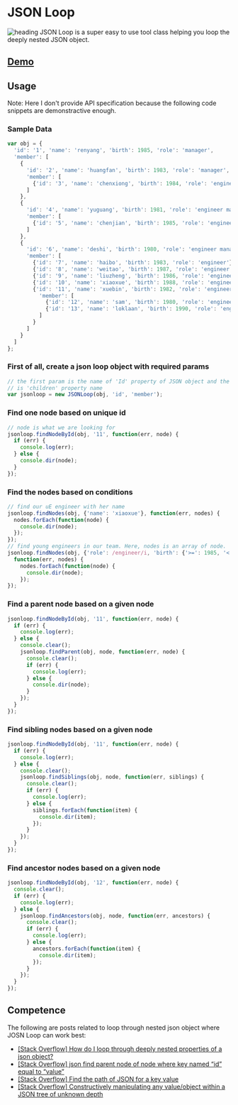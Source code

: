 # JSON Loop
![heading](http://dabeng.github.io/JSON-Loop/img/json-loop.svg)
JSON Loop is a super easy to use tool class helping you loop the deeply nested JSON object. 

## **[Demo](http://dabeng.github.io/JSON-Loop/)**

## Usage
Note: Here I don't provide API specification because the following code snippets are demonstractive enough.

### Sample Data
```javascript
var obj = {
  'id': '1', 'name': 'renyang', 'birth': 1985, 'role': 'manager',
  'member': [
    {
      'id': '2', 'name': 'huangfan', 'birth': 1983, 'role': 'manager',
      'member': [
        {'id': '3', 'name': 'chenxiong', 'birth': 1984, 'role': 'engineer'}
      ]
    },
    {
      'id': '4', 'name': 'yuguang', 'birth': 1981, 'role': 'engineer manager',
      'member': [
        {'id': '5', 'name': 'chenjian', 'birth': 1985, 'role': 'engineer'}
      ]
    },
    {
      'id': '6', 'name': 'deshi', 'birth': 1980, 'role': 'engineer manager',
      'member': [
        {'id': '7', 'name': 'haibo', 'birth': 1983, 'role': 'engineer'},
        {'id': '8', 'name': 'weitao', 'birth': 1987, 'role': 'engineer'},
        {'id': '9', 'name': 'liuzheng', 'birth': 1986, 'role': 'engineer'},
        {'id': '10', 'name': 'xiaoxue', 'birth': 1988, 'role': 'engineer'},
        {'id': '11', 'name': 'xuebin', 'birth': 1982, 'role': 'engineer',
          'member': [
            {'id': '12', 'name': 'sam', 'birth': 1980, 'role': 'engineer'},
            {'id': '13', 'name': 'loklaan', 'birth': 1990, 'role': 'engineer'}
          ]
        }
      ]
    }
  ]
};
```	
	
### First of all, create a json loop object with required params
```javascript
// the first param is the name of 'Id' property of JSON object and the second one
// is 'children' property name
var jsonloop = new JSONLoop(obj, 'id', 'member');
```	
### Find one node based on unique id
```javascript
// node is what we are looking for
jsonloop.findNodeById(obj, '11', function(err, node) {
  if (err) {
    console.log(err);
  } else {
    console.dir(node);
  }
});
```
### Find the nodes based on conditions
```javascript
// find our uE engineer with her name
jsonloop.findNodes(obj, {'name': 'xiaoxue'}, function(err, nodes) {
  nodes.forEach(function(node) {
    console.dir(node);
  });
});
// find young engineers in our team. Here, nodes is an array of node.
jsonloop.findNodes(obj, {'role': /engineer/i, 'birth': {'>=': 1985, '<': 1990}},
  function(err, nodes) {
    nodes.forEach(function(node) {
      console.dir(node);
    });
});
```
### Find a parent node based on a given node
```javascript
jsonloop.findNodeById(obj, '11', function(err, node) {
  if (err) {
    console.log(err);
  } else {
    console.clear();
    jsonloop.findParent(obj, node, function(err, node) {
      console.clear();
      if (err) {
        console.log(err);
      } else {
        console.dir(node);
      }          
    });
  }
});
```
### Find sibling nodes based on a given node
```javascript
jsonloop.findNodeById(obj, '11', function(err, node) {
  if (err) {
    console.log(err);
  } else {
    console.clear();
    jsonloop.findSiblings(obj, node, function(err, siblings) {
      console.clear();
      if (err) {
        console.log(err);
      } else {
        siblings.forEach(function(item) {
          console.dir(item);
        });
      }          
    });
  }
});
```
### Find ancestor nodes based on a given node
```javascript
jsonloop.findNodeById(obj, '12', function(err, node) {
  console.clear();
  if (err) {
    console.log(err);
  } else {
    jsonloop.findAncestors(obj, node, function(err, ancestors) {
      console.clear();
      if (err) {
        console.log(err);
      } else {
        ancestors.forEach(function(item) {
          console.dir(item);
        });
      }          
    });
  }
});
```
## Competence
The following are posts related to loop through nested json object where JOSN Loop can work best:
* [\[Stack Overflow\] How do I loop through deeply nested properties of a json object?](http://stackoverflow.com/questions/5189387/how-do-i-loop-through-deeply-nested-properties-of-a-json-object)
* [\[Stack Overflow\] json find parent node of node where key named “id” equal to “value”](http://stackoverflow.com/questions/19047906/json-find-parent-node-of-node-where-key-named-id-equal-to-value)
* [\[Stack Overflow\] Find the path of JSON for a key value](http://stackoverflow.com/questions/18758593/find-the-path-of-json-for-a-key-value)
* [\[Stack Overflow\] Constructively manipulating any value/object within a JSON tree of unknown depth](http://stackoverflow.com/questions/3702844/constructively-manipulating-any-value-object-within-a-json-tree-of-unknown-depth)
